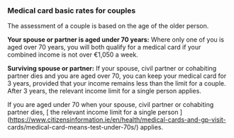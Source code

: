 ###  **Medical card basic rates for couples**

The assessment of a couple is based on the age of the older person.

**Your spouse or partner is aged under 70 years:** Where only one of you is
aged over 70 years, you will both qualify for a medical card if your combined
income is not over €1,050 a week.

**Surviving spouse or partner:** If your spouse, civil partner or cohabiting
partner dies and you are aged over 70, you can keep your medical card for 3
years, provided that your income remains less than the limit for a couple.
After 3 years, the relevant income limit for a single person applies.

If you are aged under 70 when your spouse, civil partner or cohabiting partner
dies, [ the relevant income limit for a single person
](https://www.citizensinformation.ie/en/health/medical-cards-and-gp-visit-
cards/medical-card-means-test-under-70s/) applies.
